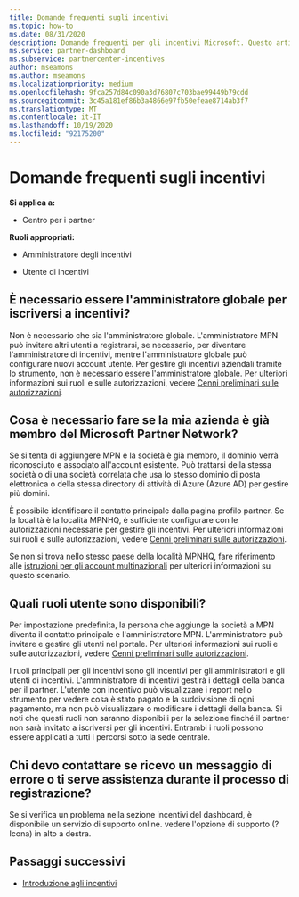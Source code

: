 ```yaml
---
title: Domande frequenti sugli incentivi
ms.topic: how-to
ms.date: 08/31/2020
description: Domande frequenti per gli incentivi Microsoft. Questo articolo include domande sui ruoli utente, su come eseguire la registrazione o sulle operazioni da eseguire per i messaggi di errore.
ms.service: partner-dashboard
ms.subservice: partnercenter-incentives
author: mseamons
ms.author: mseamons
ms.localizationpriority: medium
ms.openlocfilehash: 9fca257d84c090a3d76807c703bae99449b79cdd
ms.sourcegitcommit: 3c45a181ef86b3a4866e97fb50efeae8714ab3f7
ms.translationtype: MT
ms.contentlocale: it-IT
ms.lasthandoff: 10/19/2020
ms.locfileid: "92175200"
---
```

# <a name="frequently-asked-questions-on-incentives"></a>Domande frequenti sugli incentivi

**Si applica a:**

- Centro per i partner

**Ruoli appropriati:**

- Amministratore degli incentivi

- Utente di incentivi

## <a name="do-i-need-to-be-the-global-admin-to-enroll-in-incentives"></a>È necessario essere l'amministratore globale per iscriversi a incentivi?

Non è necessario che sia l'amministratore globale. L'amministratore MPN può invitare altri utenti a registrarsi, se necessario, per diventare l'amministratore di incentivi, mentre l'amministratore globale può configurare nuovi account utente. Per gestire gli incentivi aziendali tramite lo strumento, non è necessario essere l'amministratore globale. Per ulteriori informazioni sui ruoli e sulle autorizzazioni, vedere [Cenni preliminari sulle autorizzazioni](permissions-overview.md).

## <a name="what-do-i-need-to-do-if-i-find-my-company-is-already-a-member-of-the-microsoft-partner-network"></a>Cosa è necessario fare se la mia azienda è già membro del Microsoft Partner Network?

Se si tenta di aggiungere MPN e la società è già membro, il dominio verrà riconosciuto e associato all'account esistente. Può trattarsi della stessa società o di una società correlata che usa lo stesso dominio di posta elettronica o della stessa directory di attività di Azure (Azure AD) per gestire più domini.

È possibile identificare il contatto principale dalla pagina profilo partner. Se la località è la località MPNHQ, è sufficiente configurare con le autorizzazioni necessarie per gestire gli incentivi. Per ulteriori informazioni sui ruoli e sulle autorizzazioni, vedere [Cenni preliminari sulle autorizzazioni](permissions-overview.md).

Se non si trova nello stesso paese della località MPNHQ, fare riferimento alle [istruzioni per gli account multinazionali](https://support.microsoft.com/help/4515619/special-considerations-for-multi-national-partners-joining-the-microso) per ulteriori informazioni su questo scenario.

## <a name="what-user-roles-are-available"></a>Quali ruoli utente sono disponibili?

Per impostazione predefinita, la persona che aggiunge la società a MPN diventa il contatto principale e l'amministratore MPN. L'amministratore può invitare e gestire gli utenti nel portale. Per ulteriori informazioni sui ruoli e sulle autorizzazioni, vedere [Cenni preliminari sulle autorizzazioni](permissions-overview.md).

I ruoli principali per gli incentivi sono gli incentivi per gli amministratori e gli utenti di incentivi. L'amministratore di incentivi gestirà i dettagli della banca per il partner. L'utente con incentivo può visualizzare i report nello strumento per vedere cosa è stato pagato e la suddivisione di ogni pagamento, ma non può visualizzare o modificare i dettagli della banca. Si noti che questi ruoli non saranno disponibili per la selezione finché il partner non sarà invitato a iscriversi per gli incentivi. Entrambi i ruoli possono essere applicati a tutti i percorsi sotto la sede centrale.

## <a name="who-should-i-contact-if-i-get-an-error-message-or-need-help-during-the-enrollment-process"></a>Chi devo contattare se ricevo un messaggio di errore o ti serve assistenza durante il processo di registrazione?

Se si verifica un problema nella sezione incentivi del dashboard, è disponibile un servizio di supporto online. vedere l'opzione di supporto (? Icona) in alto a destra.

## <a name="next-steps"></a>Passaggi successivi

- [Introduzione agli incentivi](incentives-get-started-intro.md)
